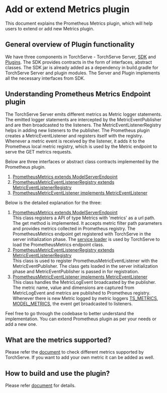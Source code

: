 # Add or extend Metrics plugin

This document explains the Prometheus Metrics plugin, which will help users to extend or add new Metrics plugin.

## General overview of Plugin functionality
We have three components in TorchServe - TorchServe Server, [SDK](../serving-sdk) and [Plugins](../plugins).
The SDK provides contracts in the form of interfaces, abstract classes. The SDK jar is already added as a dependency
in build.gradle for TorchServe Server and plugin modules. The Server and Plugin implements all the necessary interfaces
from SDK.

## Understanding Prometheus Metrics Endpoint plugin
The TorchServe Server emits different metrics as Metric logger statements. The emitted logger statements
are intercepted by the MetricEventPublisher and are then broadcasted to the listeners. The MetricEventListenerRegistry
helps in adding new listeners to the publisher. The Prometheus plugin creates a MetricEventListener and registers itself
with the registry. Whenever a metric event is received by the listener, it adds it to the Prometheus local metric registry,
which is used by the Metric endpoint to serve the GET metrics requests.

Below are three interfaces or abstract class contracts implemented by the Prometheus plugin.

1. [PrometheusMetrics extends ModelServerEndpoint](../plugins/prometheus_metric_endpoint/src/main/java/org/pytorch/serve/plugins/endpoint/prometheus/PrometheusMetrics.java)
1. [PrometheusMetricEventListenerRegistry extends MetricEventListenerRegistry](../plugins/prometheus_metric_endpoint/src/main/java/org/pytorch/serve/plugins/endpoint/prometheus/PrometheusMetricEventListenerRegistry.java)
1. [PrometheusMetricEventListener implements MetricEventListener](../plugins/prometheus_metric_endpoint/src/main/java/org/pytorch/serve/plugins/endpoint/prometheus/MetricEventListener.java)

Below is the detailed explanation for the three:
1. [PrometheusMetrics extends ModelServerEndpoint](../plugins/prometheus_metric_endpoint/src/main/java/org/pytorch/serve/plugins/endpoint/prometheus/PrometheusMetrics.java)  
    This class registers a API of type Metrics with 'metrics' as a url path. The get method is implemented. It accepts metric filter
    path parameters and provides metrics collected in Prometheus registry.
    The PrometheusMetrics endpoint get registered with TorchServe in the server initialization phase. The [service loader](plugins/prometheus_metric_endpoint/src/main/resources/META-INF/services/org.pytorch.serve.servingsdk.ModelServerEndpoint)
    is used by TorchServe to load the PrometheusMetrics endpoint class.
2. [PrometheusMetricEventListenerRegistry extends MetricEventListenerRegistry](../plugins/prometheus_metric_endpoint/src/main/java/org/pytorch/serve/plugins/endpoint/prometheus/PrometheusMetricEventListenerRegistry.java)  
    This class is used to register PrometheusMetricEventListener with the MetricEventPublisher.
    The class gets loaded in the server initialization phase and MetricEventPublisher is passed in for registration.
3. [PrometheusMetricEventListener implements MetricEventListener](../plugins/prometheus_metric_endpoint/src/main/java/org/pytorch/serve/plugins/endpoint/prometheus/MetricEventListener.java)  
    This class handles the MetricLogEvent broadcasted by the publisher. The metric name, value and dimensions are captured
    from MetricLogEvent and metrics are published to Prometheus registry.
    Whenever there is new Metric logged by metric loggers [TS_METRICS](frontend/server/src/main/resources/log4j.properties), [MODEL_METRICS](frontend/server/src/main/resources/log4j.properties), the event get broadcasted to listeners.

 Feel free to go through the codebase to better understand the implementation. You can extend Prometheus plugin as per your needs or add a new one.

 ## What are the metrics supported?
 Please refer the [document](metrics.md) to check different metrics supported by TorchServe. If you want to add your own metric it can be added as well.
 
 ## How to build and use the plugin?
 Please refer [document](metrics_api.md) for details.